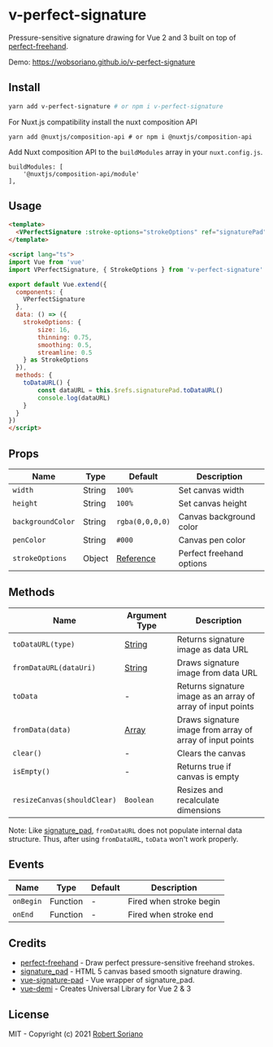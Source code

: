 # v-perfect-signature

Pressure-sensitive signature drawing for Vue 2 and 3 built on top of [perfect-freehand](https://github.com/steveruizok/perfect-freehand).

Demo: https://wobsoriano.github.io/v-perfect-signature

## Install

```bash
yarn add v-perfect-signature # or npm i v-perfect-signature
```

For Nuxt.js compatibility install the nuxt composition API

```
yarn add @nuxtjs/composition-api # or npm i @nuxtjs/composition-api
```
Add Nuxt composition API to the `buildModules` array in your `nuxt.config.js`. 
```
buildModules: [
    '@nuxtjs/composition-api/module'
],
```

## Usage

```html
<template>
  <VPerfectSignature :stroke-options="strokeOptions" ref="signaturePad" />
</template>

<script lang="ts">
import Vue from 'vue'
import VPerfectSignature, { StrokeOptions } from 'v-perfect-signature'

export default Vue.extend({
  components: {
    VPerfectSignature
  },
  data: () => ({
    strokeOptions: {
        size: 16,
        thinning: 0.75,
        smoothing: 0.5,
        streamline: 0.5
    } as StrokeOptions
  }),
  methods: {
    toDataURL() {
        const dataURL = this.$refs.signaturePad.toDataURL()
        console.log(dataURL)
    }
  }
})
</script>
```

## Props

Name | Type | Default | Description |
------ | ------ | ------ | ------ |
`width` | String | `100%` | Set canvas width |
`height` | String | `100%` | Set canvas height |
`backgroundColor` | String | `rgba(0,0,0,0)` | Canvas background color |
`penColor` | String | `#000` | Canvas pen color |
`strokeOptions` | Object | [Reference](https://github.com/steveruizok/perfect-freehand#options) | Perfect freehand options  |

## Methods

Name | Argument Type | Description |
------ | ------ | ------ |
`toDataURL(type)` | [String](https://developer.mozilla.org/en-US/docs/Web/API/HTMLCanvasElement/toDataURL) | Returns signature image as data URL |
`fromDataURL(dataUri)` | [String](https://developer.mozilla.org/en-US/docs/Web/HTTP/Basics_of_HTTP/Data_URIs) | Draws signature image from data URL |
`toData` | - | Returns signature image as an array of array of input points |
`fromData(data)` | [Array](https://github.com/wobsoriano/v-perfect-signature/blob/master/packages/lib/src/components/__tests__/mock.ts#L1) | Draws signature image from array of array of input points |
`clear()` | - | Clears the canvas |
`isEmpty()` | - | Returns true if canvas is empty |
`resizeCanvas(shouldClear)` | `Boolean` | Resizes and recalculate dimensions |

Note: Like [signature_pad](https://github.com/szimek/signature_pad), `fromDataURL` does not populate internal data structure. Thus, after using `fromDataURL`, `toData` won't work properly.

## Events

Name | Type | Default | Description |
------ | ------ | ------ | ------ |
`onBegin` | Function | - | Fired when stroke begin |
`onEnd` | Function | - | Fired when stroke end  |

## Credits

- [perfect-freehand](https://github.com/steveruizok/perfect-freehand) - Draw perfect pressure-sensitive freehand strokes.
- [signature_pad](https://github.com/szimek/signature_pad) - HTML 5 canvas based smooth signature drawing.
- [vue-signature-pad](https://github.com/neighborhood999/vue-signature-pad) - Vue wrapper of signature_pad.
- [vue-demi](https://github.com/vueuse/vue-demi/) - Creates Universal Library for Vue 2 & 3

## License
MIT - Copyright (c) 2021 [Robert Soriano](https://github.com/wobsoriano)
